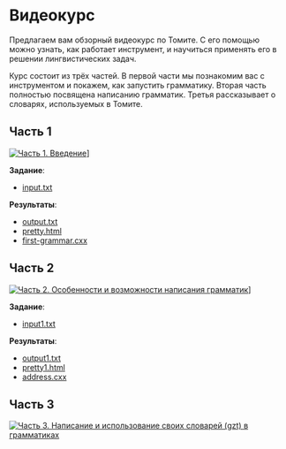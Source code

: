 # Видеокурс

Предлагаем вам обзорный видеокурс по Томите. С его помощью можно узнать, как работает инструмент, и научиться применять его в решении лингвистических задач.

Курс состоит из трёх частей. В первой части мы познакомим вас с инструментом и покажем, как запустить грамматику. Вторая часть полностью посвящена написанию грамматик. Третья рассказывает о словарях, используемых в Томите.

## Часть 1 <a name="part1"></a>

[![Часть 1. Введение](https://img.youtube.com/vi/W6vW2T_0fh8/0.jpg)](https://www.youtube.com/watch?v=W6vW2T_0fh8)]

**Задание**:

- [input.txt](http://download.yandex.ru/tomita/video/input.txt)


**Результаты**:

- [output.txt](http://download.yandex.ru/tomita/video/output.txt)
- [pretty.html](http://download.yandex.ru/tomita/video/pretty.html)
- [first-grammar.cxx](http://download.yandex.ru/tomita/video/first_grammar.cxx)


## Часть 2 <a name="part2"></a>

[![Часть 2. Особенности и возможности написания грамматик](https://img.youtube.com/vi/RHWCETGCamk/0.jpg)](https://www.youtube.com/watch?v=RHWCETGCamk)]

**Задание**:

- [input1.txt](http://download.yandex.ru/tomita/video/input1.txt)


**Результаты**:

- [output1.txt](http://download.yandex.ru/tomita/video/output1.txt)
- [pretty1.html](http://download.yandex.ru/tomita/video/pretty1.html)
- [address.cxx](http://download.yandex.ru/tomita/video/address.cxx)


## Часть 3 <a name="part3"></a>

[![Часть 3. Написание и использование своих словарей (gzt) в грамматиках](https://img.youtube.com/vi/xwkgxGmuBCA/0.jpg)](https://www.youtube.com/watch?v=xwkgxGmuBCA)
